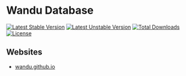 Wandu Database
===

[![Latest Stable Version](https://poser.pugx.org/wandu/database/v/stable.svg)](https://packagist.org/packages/wandu/database)
[![Latest Unstable Version](https://poser.pugx.org/wandu/database/v/unstable.svg)](https://packagist.org/packages/wandu/database)
[![Total Downloads](https://poser.pugx.org/wandu/database/downloads.svg)](https://packagist.org/packages/wandu/database)
[![License](https://poser.pugx.org/wandu/database/license.svg)](https://packagist.org/packages/wandu/database)

## Websites

- [wandu.github.io](https://wandu.github.io)
